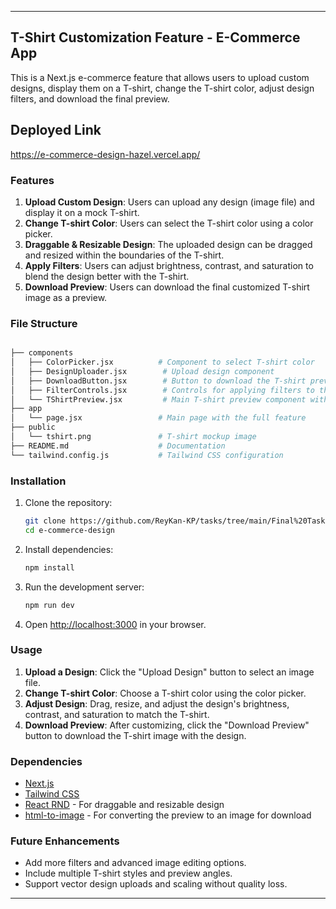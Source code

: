 
---

## T-Shirt Customization Feature - E-Commerce App

This is a Next.js e-commerce feature that allows users to upload custom designs, display them on a T-shirt, change the T-shirt color, adjust design filters, and download the final preview.

## Deployed Link
https://e-commerce-design-hazel.vercel.app/

### Features

1. **Upload Custom Design**: Users can upload any design (image file) and display it on a mock T-shirt.
2. **Change T-shirt Color**: Users can select the T-shirt color using a color picker.
3. **Draggable & Resizable Design**: The uploaded design can be dragged and resized within the boundaries of the T-shirt.
4. **Apply Filters**: Users can adjust brightness, contrast, and saturation to blend the design better with the T-shirt.
5. **Download Preview**: Users can download the final customized T-shirt image as a preview.

### File Structure

```bash

├── components
│   ├── ColorPicker.jsx          # Component to select T-shirt color
│   ├── DesignUploader.jsx        # Upload design component
│   ├── DownloadButton.jsx        # Button to download the T-shirt preview
│   ├── FilterControls.jsx        # Controls for applying filters to the design
│   └── TShirtPreview.jsx         # Main T-shirt preview component with draggable and resizable design
├── app
│   └── page.jsx                 # Main page with the full feature
├── public
│   └── tshirt.png               # T-shirt mockup image
├── README.md                    # Documentation
└── tailwind.config.js           # Tailwind CSS configuration
```

### Installation

1. Clone the repository:

   ```bash
   git clone https://github.com/ReyKan-KP/tasks/tree/main/Final%20Task/e-commerce-design.git
   cd e-commerce-design
   ```

2. Install dependencies:

   ```bash
   npm install
   ```

3. Run the development server:

   ```bash
   npm run dev
   ```

4. Open [http://localhost:3000](http://localhost:3000) in your browser.

### Usage

1. **Upload a Design**: Click the "Upload Design" button to select an image file.
2. **Change T-shirt Color**: Choose a T-shirt color using the color picker.
3. **Adjust Design**: Drag, resize, and adjust the design's brightness, contrast, and saturation to match the T-shirt.
4. **Download Preview**: After customizing, click the "Download Preview" button to download the T-shirt image with the design.

### Dependencies

- [Next.js](https://nextjs.org/)
- [Tailwind CSS](https://tailwindcss.com/)
- [React RND](https://github.com/bokuweb/react-rnd) - For draggable and resizable design
- [html-to-image](https://www.npmjs.com/package/html-to-image) - For converting the preview to an image for download

### Future Enhancements

- Add more filters and advanced image editing options.
- Include multiple T-shirt styles and preview angles.
- Support vector design uploads and scaling without quality loss.


---
